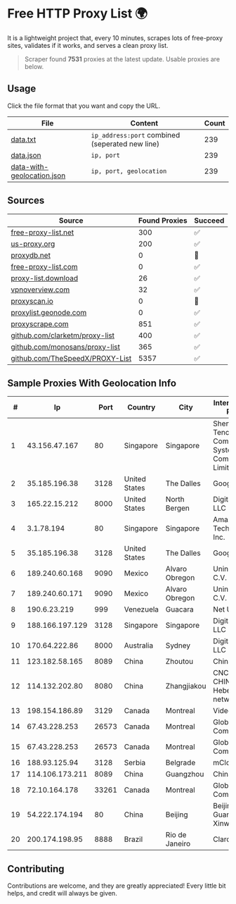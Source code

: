 
# Free HTTP Proxy List 🌍

It is a lightweight project that, every 10 minutes, scrapes lots of free-proxy sites, validates if it works, and serves a clean proxy list.


> Scraper found **7531** proxies at the latest update. Usable proxies are below.

## Usage

Click the file format that you want and copy the URL.


|File|Content|Count|
|----|-------|-----|
|[data.txt](https://raw.githubusercontent.com/themiralay/Proxy-List-World/master/data.txt)|`ip_address:port` combined (seperated new line)|239|
|[data.json](https://raw.githubusercontent.com/themiralay/Proxy-List-World/master/data.json)|`ip, port`|239|
|[data-with-geolocation.json](https://raw.githubusercontent.com/themiralay/Proxy-List-World/master/data-with-geolocation.json)|`ip, port, geolocation`|239|

## Sources

|Source|Found Proxies|Succeed|
|------|-------------|-------|
|[free-proxy-list.net](https://free-proxy-list.net)|300|✅|
|[us-proxy.org](https://www.us-proxy.org)|200|✅|
|[proxydb.net](http://proxydb.net)|0|🚫|
|[free-proxy-list.com](https://free-proxy-list.com/?page=&port=&type%5B%5D=http&type%5B%5D=https&up_time=0&search=Search)|0|✅|
|[proxy-list.download](https://www.proxy-list.download/HTTP)|26|✅|
|[vpnoverview.com](https://vpnoverview.com/privacy/anonymous-browsing/free-proxy-servers)|32|✅|
|[proxyscan.io](https://www.proxyscan.io)|0|🚫|
|[proxylist.geonode.com](https://proxylist.geonode.com/api/proxy-list?limit=300&page=1&sort_by=lastChecked&sort_type=desc&protocols=http,https)|0|✅|
|[proxyscrape.com](https://api.proxyscrape.com/v2/?request=displayproxies&protocol=http&timeout=10000&country=all&ssl=all&anonymity=all)|851|✅|
|[github.com/clarketm/proxy-list](https://raw.githubusercontent.com/clarketm/proxy-list/master/proxy-list-raw.txt)|400|✅|
|[github.com/monosans/proxy-list](https://raw.githubusercontent.com/monosans/proxy-list/main/proxies/http.txt)|365|✅|
|[github.com/TheSpeedX/PROXY-List](https://raw.githubusercontent.com/TheSpeedX/PROXY-List/master/http.txt)|5357|✅|


## Sample Proxies With Geolocation Info

|#|Ip|Port|Country|City|Internet Service Provider|
|-|--|----|-------|----|-------------------------|
|1|43.156.47.167|80|Singapore|Singapore|Shenzhen Tencent Computer Systems Company Limited|
|2|35.185.196.38|3128|United States|The Dalles|Google LLC|
|3|165.22.15.212|8000|United States|North Bergen|DigitalOcean, LLC|
|4|3.1.78.194|80|Singapore|Singapore|Amazon Technologies Inc.|
|5|35.185.196.38|3128|United States|The Dalles|Google LLC|
|6|189.240.60.168|9090|Mexico|Alvaro Obregon|Uninet S.A. de C.V.|
|7|189.240.60.171|9090|Mexico|Alvaro Obregon|Uninet S.A. de C.V.|
|8|190.6.23.219|999|Venezuela|Guacara|Net Uno|
|9|188.166.197.129|3128|Singapore|Singapore|DigitalOcean, LLC|
|10|170.64.222.86|8000|Australia|Sydney|DigitalOcean, LLC|
|11|123.182.58.165|8089|China|Zhoutou|China Telecom|
|12|114.132.202.80|8080|China|Zhangjiakou|CNC Group CHINA169 Hebei Province network|
|13|198.154.186.89|3129|Canada|Montreal|Videotron Ltee|
|14|67.43.228.253|26573|Canada|Montreal|GloboTech Communications|
|15|67.43.228.253|26573|Canada|Montreal|GloboTech Communications|
|16|188.93.125.94|3128|Serbia|Belgrade|mCloud VMs|
|17|114.106.173.211|8089|China|Guangzhou|Chinanet|
|18|72.10.164.178|33261|Canada|Montreal|GloboTech Communications|
|19|54.222.174.194|80|China|Beijing|Beijing Guanghuan Xinwang Digital|
|20|200.174.198.95|8888|Brazil|Rio de Janeiro|Claro S.A|



## Contributing

Contributions are welcome, and they are greatly appreciated! Every
little bit helps, and credit will always be given.

